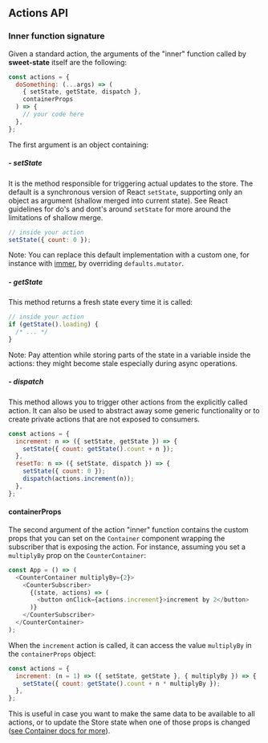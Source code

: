 ## Actions API

### Inner function signature

Given a standard action, the arguments of the "inner" function called by **sweet-state** itself are the following:

```js
const actions = {
  doSomething: (...args) => (
    { setState, getState, dispatch },
    containerProps
  ) => {
    // your code here
  },
};
```

The first argument is an object containing:

##### - setState

It is the method responsible for triggering actual updates to the store. The default is a synchronous version of React `setState`, supporting only an object as argument (shallow merged into current state). See React guidelines for do's and dont's around `setState` for more around the limitations of shallow merge.

```js
// inside your action
setState({ count: 0 });
```

Note: You can replace this default implementation with a custom one, for instance with [immer](https://github.com/mweststrate/immer), by overriding `defaults.mutator`.

##### - getState

This method returns a fresh state every time it is called:

```js
// inside your action
if (getState().loading) {
  /* ... */
}
```

Note: Pay attention while storing parts of the state in a variable inside the actions: they might become stale especially during async operations.

##### - dispatch

This method allows you to trigger other actions from the explicitly called action. It can also be used to abstract away some generic functionality or to create private actions that are not exposed to consumers.

```js
const actions = {
  increment: n => ({ setState, getState }) => {
    setState({ count: getState().count + n });
  },
  resetTo: n => ({ setState, dispatch }) => {
    setState({ count: 0 });
    dispatch(actions.increment(n));
  },
};
```

#### containerProps

The second argument of the action "inner" function contains the custom props that you can set on the `Container` component wrapping the subscriber that is exposing the action. For instance, assuming you set a `multiplyBy` prop on the `CounterContainer`:

```js
const App = () => (
  <CounterContainer multiplyBy={2}>
    <CounterSubscriber>
      {(state, actions) => (
        <button onClick={actions.increment}>increment by 2</button>
      )}
    </CounterSubscriber>
  </CounterContainer>
);
```

When the `increment` action is called, it can access the value `multiplyBy` in the `containerProps` object:

```js
const actions = {
  increment: (n = 1) => ({ setState, getState }, { multiplyBy }) => {
    setState({ count: getState().count + n * multiplyBy });
  },
};
```

This is useful in case you want to make the same data to be available to all actions, or to update the Store state when one of those props is changed ([see Container docs for more](../advanced/container.md)).
